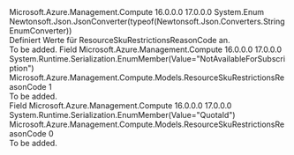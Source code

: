 <Type Name="ResourceSkuRestrictionsReasonCode" FullName="Microsoft.Azure.Management.Compute.Models.ResourceSkuRestrictionsReasonCode">
  <TypeSignature Language="C#" Value="public enum ResourceSkuRestrictionsReasonCode" />
  <TypeSignature Language="ILAsm" Value=".class public auto ansi sealed ResourceSkuRestrictionsReasonCode extends System.Enum" />
  <TypeSignature Language="DocId" Value="T:Microsoft.Azure.Management.Compute.Models.ResourceSkuRestrictionsReasonCode" />
  <TypeSignature Language="VB.NET" Value="Public Enum ResourceSkuRestrictionsReasonCode" />
  <TypeSignature Language="F#" Value="type ResourceSkuRestrictionsReasonCode = " />
  <AssemblyInfo>
    <AssemblyName>Microsoft.Azure.Management.Compute</AssemblyName>
    <AssemblyVersion>16.0.0.0</AssemblyVersion>
    <AssemblyVersion>17.0.0.0</AssemblyVersion>
  </AssemblyInfo>
  <Base>
    <BaseTypeName>System.Enum</BaseTypeName>
  </Base>
  <Attributes>
    <Attribute>
      <AttributeName>Newtonsoft.Json.JsonConverter(typeof(Newtonsoft.Json.Converters.StringEnumConverter))</AttributeName>
    </Attribute>
  </Attributes>
  <Docs>
    <summary>
            Definiert Werte für ResourceSkuRestrictionsReasonCode an.
            </summary>
    <remarks>To be added.</remarks>
  </Docs>
  <Members>
    <Member MemberName="NotAvailableForSubscription">
      <MemberSignature Language="C#" Value="NotAvailableForSubscription" />
      <MemberSignature Language="ILAsm" Value=".field public static literal valuetype Microsoft.Azure.Management.Compute.Models.ResourceSkuRestrictionsReasonCode NotAvailableForSubscription = int32(1)" />
      <MemberSignature Language="DocId" Value="F:Microsoft.Azure.Management.Compute.Models.ResourceSkuRestrictionsReasonCode.NotAvailableForSubscription" />
      <MemberSignature Language="VB.NET" Value="NotAvailableForSubscription" />
      <MemberSignature Language="F#" Value="NotAvailableForSubscription = 1" Usage="Microsoft.Azure.Management.Compute.Models.ResourceSkuRestrictionsReasonCode.NotAvailableForSubscription" />
      <MemberType>Field</MemberType>
      <AssemblyInfo>
        <AssemblyName>Microsoft.Azure.Management.Compute</AssemblyName>
        <AssemblyVersion>16.0.0.0</AssemblyVersion>
        <AssemblyVersion>17.0.0.0</AssemblyVersion>
      </AssemblyInfo>
      <Attributes>
        <Attribute>
          <AttributeName>System.Runtime.Serialization.EnumMember(Value="NotAvailableForSubscription")</AttributeName>
        </Attribute>
      </Attributes>
      <ReturnValue>
        <ReturnType>Microsoft.Azure.Management.Compute.Models.ResourceSkuRestrictionsReasonCode</ReturnType>
      </ReturnValue>
      <MemberValue>1</MemberValue>
      <Docs>
        <summary>To be added.</summary>
      </Docs>
    </Member>
    <Member MemberName="QuotaId">
      <MemberSignature Language="C#" Value="QuotaId" />
      <MemberSignature Language="ILAsm" Value=".field public static literal valuetype Microsoft.Azure.Management.Compute.Models.ResourceSkuRestrictionsReasonCode QuotaId = int32(0)" />
      <MemberSignature Language="DocId" Value="F:Microsoft.Azure.Management.Compute.Models.ResourceSkuRestrictionsReasonCode.QuotaId" />
      <MemberSignature Language="VB.NET" Value="QuotaId" />
      <MemberSignature Language="F#" Value="QuotaId = 0" Usage="Microsoft.Azure.Management.Compute.Models.ResourceSkuRestrictionsReasonCode.QuotaId" />
      <MemberType>Field</MemberType>
      <AssemblyInfo>
        <AssemblyName>Microsoft.Azure.Management.Compute</AssemblyName>
        <AssemblyVersion>16.0.0.0</AssemblyVersion>
        <AssemblyVersion>17.0.0.0</AssemblyVersion>
      </AssemblyInfo>
      <Attributes>
        <Attribute>
          <AttributeName>System.Runtime.Serialization.EnumMember(Value="QuotaId")</AttributeName>
        </Attribute>
      </Attributes>
      <ReturnValue>
        <ReturnType>Microsoft.Azure.Management.Compute.Models.ResourceSkuRestrictionsReasonCode</ReturnType>
      </ReturnValue>
      <MemberValue>0</MemberValue>
      <Docs>
        <summary>To be added.</summary>
      </Docs>
    </Member>
  </Members>
</Type>